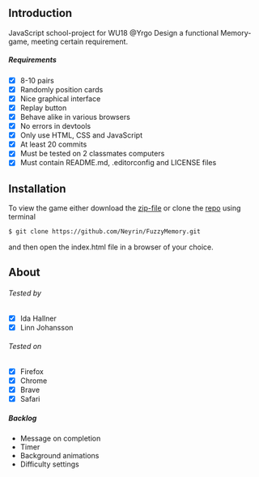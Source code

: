 ## Introduction
JavaScript school-project for WU18 @Yrgo
Design a functional Memory-game, meeting certain requirement.

##### Requirements
- [x] 8-10 pairs
- [x] Randomly position cards
- [x] Nice graphical interface
- [x] Replay button
- [x] Behave alike in various browsers
- [x] No errors in devtools
- [x] Only use HTML, CSS and JavaScript
- [x] At least 20 commits
- [x] Must be tested on 2 classmates computers
- [x] Must contain README.md, .editorconfig and LICENSE files

## Installation
To view the game either download the [zip-file](https://github.com/Neyrin/FuzzyMemory/archive/master.zip) or clone the [repo](https://github.com/Neyrin/FuzzyMemory.git) using
terminal
```bash
$ git clone https://github.com/Neyrin/FuzzyMemory.git
```
and then open the index.html file in a browser of your choice.

## About

###### Tested by
- [x] Ida Hallner
- [x] Linn Johansson

###### Tested on
- [x] Firefox
- [x] Chrome
- [x] Brave
- [x] Safari

##### Backlog
* Message on completion
* Timer
* Background animations
* Difficulty settings
